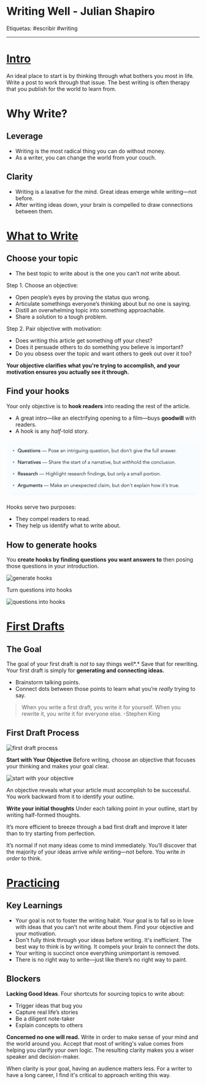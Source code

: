 # Writing Well - Julian Shapiro

Etiquetas: #escribir #writing 

---

# [Intro](https://www.julian.com/guide/write/intro)

An ideal place to start is by thinking through what bothers you most in life. Write a post to work through that issue. The best writing is often therapy that you publish for the world to learn from.

# Why Write?

## Leverage

- Writing is the most radical thing you can do without money.
- As a writer, you can change the world from your couch.

## Clarity

- Writing is a laxative for the mind. Great ideas emerge while writing—not before.
- After writing ideas down, your brain is compelled to draw connections between them.


# [What to Write](https://www.julian.com/guide/write/ideas)

## Choose your topic

- The best topic to write about is the one you can’t *not* write about.

Step 1. Choose an objective:

- Open people’s eyes by proving the status quo wrong.
- Articulate somethings everyone’s thinking about but no one is saying.
- Distill an overwhelming topic into something approachable.
- Share a solution to a tough problem.

Step 2. Pair objective with motivation:

- Does writing this article get something off your chest?
- Does it persuade others to do something you believe is important?
- Do you obsess over the topic and want others to geek out over it too?

**Your objective clarifies what you're trying to accomplish, and your motivation ensures you actually see it through.**


## Find your hooks

Your only objective is to **hook readers** into reading the rest of the article.


- A great intro—like an electrifying opening to a film—buys **goodwill** with readers.
- A hook is any *half*-told story.

![find your hooks](./attachments/01.writing.well.hooks.png)

Hooks serve two purposes:

- They compel readers to read.
- They help us identify what to write about.

## How to generate hooks

You **create hooks by finding questions you want answers to** then posing those questions in your introduction.

![generate hooks](02.writing.well.generate.hooks.png)

Turn questions into hooks

![questions into hooks](03.writing.well.question.hooks.png)

# [First Drafts](https://www.julian.com/guide/write/first-draft)

## The Goal

The goal of your first draft is *not* to say things well*.* Save that for rewriting. Your first draft is simply for **generating and connecting ideas.**


- Brainstorm talking points.
- Connect dots between those points to learn what you’re *really* trying to say.


> When you write a first draft, you write it for yourself. When you rewrite it, you write it for everyone else.
> -Stephen King


## First Draft Process

![first draft process](04.writing.well.draft.process.png)

**Start with Your Objective**
Before writing, choose an objective that focuses your thinking and makes your goal clear.

![start with your objective](05.draft.process.2.png)

An objective reveals what your article must accomplish to be successful. You work backward from it to identify your outline.

**Write your initial thoughts**
Under each talking point in your outline, start by writing half-formed thoughts. 

It’s more efficient to breeze through a bad first draft and improve it later than to try starting from perfection.

It’s normal if not many ideas come to mind immediately. You’ll discover that the majority of your ideas arrive *while* writing—not before. You write *in order* to think.

# [Practicing](https://www.julian.com/guide/write/practicing)

## Key Learnings

- Your goal is not to foster the writing habit. Your goal is to fall so in love with ideas that you can’t not write about them. Find your objective and your motivation.
- Don't fully think through your ideas before writing. It's inefficient. The best way to think is by writing. It compels your brain to connect the dots.
- Your writing is succinct once everything unimportant is removed.
- There is no right way to write—just like there’s no right way to paint.


## Blockers

**Lacking Good Ideas**. Four shortcuts for sourcing topics to write about:

- Trigger ideas that bug you
- Capture real life’s stories
- Be a diligent note-taker
- Explain concepts to others

**Concerned no one will read.**
Write in order to make sense of your mind and the world around you. Accept that most of writing's value comes from helping you clarify your own logic. The resulting clarity makes you a wiser speaker and decision-maker.

When clarity is your goal, having an audience matters less. For a writer to have a long career, I find it's critical to approach writing this way.

